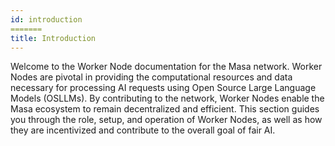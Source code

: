 ```yaml
---
id: introduction
=======
title: Introduction
---
```


Welcome to the Worker Node documentation for the Masa network. Worker Nodes are pivotal in providing the computational resources and data necessary for processing AI requests using Open Source Large Language Models (OSLLMs). By contributing to the network, Worker Nodes enable the Masa ecosystem to remain decentralized and efficient. This section guides you through the role, setup, and operation of Worker Nodes, as well as how they are incentivized and contribute to the overall goal of fair AI.
